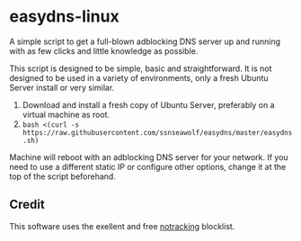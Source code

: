 # easydns-linux

A simple script to get a full-blown adblocking DNS server up and running with as few clicks and little knowledge as possible.

This script is designed to be simple, basic and straightforward. It is not designed to be used in a variety of environments, only a fresh Ubuntu Server install or very similar.


1. Download and install a fresh copy of Ubuntu Server, preferably on a virtual machine as root.
2. ```bash <(curl -s https://raw.githubusercontent.com/ssnseawolf/easydns/master/easydns.sh)```

Machine will reboot with an adblocking DNS server for your network. If you need to use a different static IP or configure other options, change it at the top of the script beforehand.

## Credit ##
This software uses the exellent and free [notracking](https://github.com/notracking/hosts-blocklists) blocklist.
